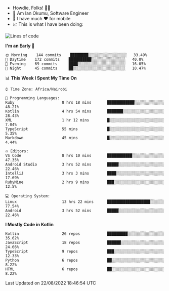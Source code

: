 
* Howdie, Folks! 👋🤓
* 🤪 Am Ian Okumu, Software Engineer
* 📱 I have much ❤️ for mobile
* 📈 This is what I have been doing:
  
<!-- <a href="https://otsembo.github.io/OtsemboPortfolio/" style="margin-right:.5%; margin-top=.5%;">
  <img align="center" src="https://github-readme-stats.vercel.app/api/top-langs/?username=otsembo&layout=compact" />
</a> -->

<!--START_SECTION:waka-->
![Lines of code](https://img.shields.io/badge/From%20Hello%20World%20I%27ve%20Written-696%20Thousand%20lines%20of%20code-blue)

**I'm an Early 🐤** 

```text
🌞 Morning    144 commits    ████████░░░░░░░░░░░░░░░░░   33.49% 
🌆 Daytime    172 commits    ██████████░░░░░░░░░░░░░░░   40.0% 
🌃 Evening    69 commits     ████░░░░░░░░░░░░░░░░░░░░░   16.05% 
🌙 Night      45 commits     ██░░░░░░░░░░░░░░░░░░░░░░░   10.47%

```


📊 **This Week I Spent My Time On** 

```text
⌚︎ Time Zone: Africa/Nairobi

💬 Programming Languages: 
Ruby                     8 hrs 18 mins       ████████████░░░░░░░░░░░░░   48.21% 
Kotlin                   4 hrs 54 mins       ███████░░░░░░░░░░░░░░░░░░   28.43% 
XML                      1 hr 12 mins        █░░░░░░░░░░░░░░░░░░░░░░░░   7.04% 
TypeScript               55 mins             █░░░░░░░░░░░░░░░░░░░░░░░░   5.35% 
Markdown                 45 mins             █░░░░░░░░░░░░░░░░░░░░░░░░   4.44%

🔥 Editors: 
VS Code                  8 hrs 10 mins       ███████████░░░░░░░░░░░░░░   47.35% 
Android Studio           3 hrs 52 mins       █████░░░░░░░░░░░░░░░░░░░░   22.46% 
IntelliJ                 3 hrs 3 mins        ████░░░░░░░░░░░░░░░░░░░░░   17.69% 
RubyMine                 2 hrs 9 mins        ███░░░░░░░░░░░░░░░░░░░░░░   12.5%

💻 Operating System: 
Linux                    13 hrs 22 mins      ███████████████████░░░░░░   77.54% 
Android                  3 hrs 52 mins       █████░░░░░░░░░░░░░░░░░░░░   22.46%

```

**I Mostly Code in Kotlin** 

```text
Kotlin                   26 repos            █████████░░░░░░░░░░░░░░░░   35.62% 
JavaScript               18 repos            ██████░░░░░░░░░░░░░░░░░░░   24.66% 
TypeScript               9 repos             ███░░░░░░░░░░░░░░░░░░░░░░   12.33% 
Python                   6 repos             ██░░░░░░░░░░░░░░░░░░░░░░░   8.22% 
HTML                     6 repos             ██░░░░░░░░░░░░░░░░░░░░░░░   8.22%

```



 Last Updated on 22/08/2022 18:46:54 UTC
<!--END_SECTION:waka-->

<br />
<br />
<br />
<br />
<br />
  
  </div>
<!---
otsembo/otsembo is a ✨ special ✨ repository because its `README.md` (this file) appears on your GitHub profile.
You can click the Preview link to take a look at your changes.
--->
